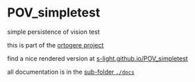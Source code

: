 # POV_simpletest
simple persistence of vision test

this is part of the [ortogere project](https://s-light.github.io/ortogere)

find a nice rendered version at [s-light.github.io/POV_simpletest](https://s-light.github.io/POV_simpletest/)

all documentation is in the [sub-folder `./docs`](./docs)

